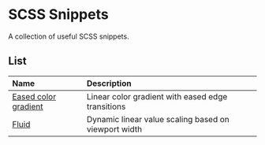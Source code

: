 # SCSS Snippets

A collection of useful SCSS snippets.

## List

| Name                                           | Description                                          |
| :--------------------------------------------- | :--------------------------------------------------- |
| [Eased color gradient](./eased-color-gradient) | Linear color gradient with eased edge transitions    |
| [Fluid](./fluid)                               | Dynamic linear value scaling based on viewport width |
